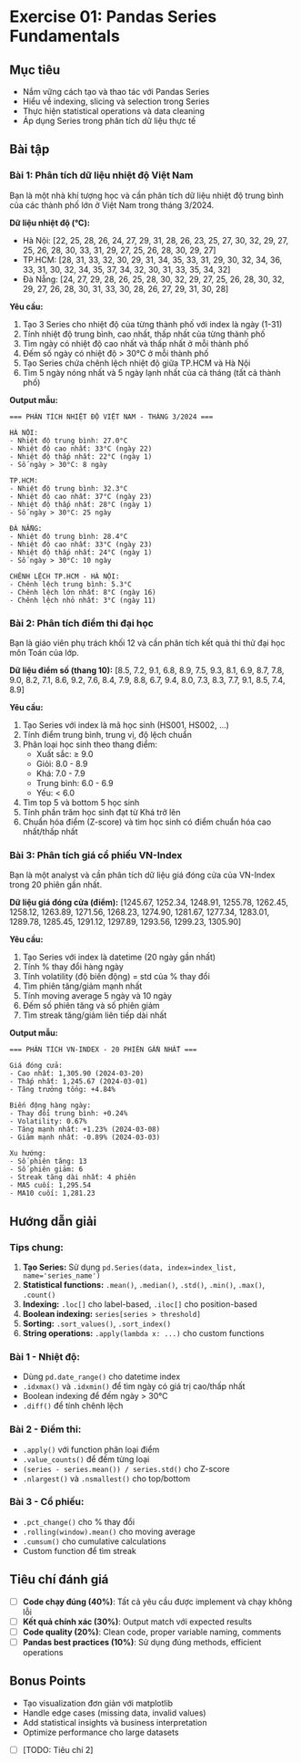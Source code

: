 # Exercise 01: Pandas Series Fundamentals

## Mục tiêu

- Nắm vững cách tạo và thao tác với Pandas Series
- Hiểu về indexing, slicing và selection trong Series
- Thực hiện statistical operations và data cleaning
- Áp dụng Series trong phân tích dữ liệu thực tế

## Bài tập

### Bài 1: Phân tích dữ liệu nhiệt độ Việt Nam

Bạn là một nhà khí tượng học và cần phân tích dữ liệu nhiệt độ trung bình của các thành phố lớn ở Việt Nam trong tháng 3/2024.

**Dữ liệu nhiệt độ (°C):**

- Hà Nội: [22, 25, 28, 26, 24, 27, 29, 31, 28, 26, 23, 25, 27, 30, 32, 29, 27, 25, 26, 28, 30, 33, 31, 29, 27, 25, 26, 28, 30, 29, 27]
- TP.HCM: [28, 31, 33, 32, 30, 29, 31, 34, 35, 33, 31, 29, 30, 32, 34, 36, 33, 31, 30, 32, 34, 35, 37, 34, 32, 30, 31, 33, 35, 34, 32]
- Đà Nẵng: [24, 27, 29, 28, 26, 25, 28, 30, 32, 29, 27, 25, 26, 28, 30, 32, 29, 27, 26, 28, 30, 31, 33, 30, 28, 26, 27, 29, 31, 30, 28]

**Yêu cầu:**

1. Tạo 3 Series cho nhiệt độ của từng thành phố với index là ngày (1-31)
2. Tính nhiệt độ trung bình, cao nhất, thấp nhất của từng thành phố
3. Tìm ngày có nhiệt độ cao nhất và thấp nhất ở mỗi thành phố
4. Đếm số ngày có nhiệt độ > 30°C ở mỗi thành phố
5. Tạo Series chứa chênh lệch nhiệt độ giữa TP.HCM và Hà Nội
6. Tìm 5 ngày nóng nhất và 5 ngày lạnh nhất của cả tháng (tất cả thành phố)

**Output mẫu:**

```
=== PHÂN TÍCH NHIỆT ĐỘ VIỆT NAM - THÁNG 3/2024 ===

HÀ NỘI:
- Nhiệt độ trung bình: 27.0°C
- Nhiệt độ cao nhất: 33°C (ngày 22)
- Nhiệt độ thấp nhất: 22°C (ngày 1)
- Số ngày > 30°C: 8 ngày

TP.HCM:
- Nhiệt độ trung bình: 32.3°C
- Nhiệt độ cao nhất: 37°C (ngày 23)
- Nhiệt độ thấp nhất: 28°C (ngày 1)
- Số ngày > 30°C: 25 ngày

ĐÀ NẴNG:
- Nhiệt độ trung bình: 28.4°C
- Nhiệt độ cao nhất: 33°C (ngày 23)
- Nhiệt độ thấp nhất: 24°C (ngày 1)
- Số ngày > 30°C: 10 ngày

CHÊNH LỆCH TP.HCM - HÀ NỘI:
- Chênh lệch trung bình: 5.3°C
- Chênh lệch lớn nhất: 8°C (ngày 16)
- Chênh lệch nhỏ nhất: 3°C (ngày 11)
```

### Bài 2: Phân tích điểm thi đại học

Bạn là giáo viên phụ trách khối 12 và cần phân tích kết quả thi thử đại học môn Toán của lớp.

**Dữ liệu điểm số (thang 10):**
[8.5, 7.2, 9.1, 6.8, 8.9, 7.5, 9.3, 8.1, 6.9, 8.7, 7.8, 9.0, 8.2, 7.1, 8.6, 9.2, 7.6, 8.4, 7.9, 8.8, 6.7, 9.4, 8.0, 7.3, 8.3, 7.7, 9.1, 8.5, 7.4, 8.9]

**Yêu cầu:**

1. Tạo Series với index là mã học sinh (HS001, HS002, ...)
2. Tính điểm trung bình, trung vị, độ lệch chuẩn
3. Phân loại học sinh theo thang điểm:
   - Xuất sắc: ≥ 9.0
   - Giỏi: 8.0 - 8.9
   - Khá: 7.0 - 7.9
   - Trung bình: 6.0 - 6.9
   - Yếu: < 6.0
4. Tìm top 5 và bottom 5 học sinh
5. Tính phần trăm học sinh đạt từ Khá trở lên
6. Chuẩn hóa điểm (Z-score) và tìm học sinh có điểm chuẩn hóa cao nhất/thấp nhất

### Bài 3: Phân tích giá cổ phiếu VN-Index

Bạn là một analyst và cần phân tích dữ liệu giá đóng cửa của VN-Index trong 20 phiên gần nhất.

**Dữ liệu giá đóng cửa (điểm):**
[1245.67, 1252.34, 1248.91, 1255.78, 1262.45, 1258.12, 1263.89, 1271.56, 1268.23, 1274.90, 1281.67, 1277.34, 1283.01, 1289.78, 1285.45, 1291.12, 1297.89, 1293.56, 1299.23, 1305.90]

**Yêu cầu:**

1. Tạo Series với index là datetime (20 ngày gần nhất)
2. Tính % thay đổi hàng ngày
3. Tính volatility (độ biến động) = std của % thay đổi
4. Tìm phiên tăng/giảm mạnh nhất
5. Tính moving average 5 ngày và 10 ngày
6. Đếm số phiên tăng và số phiên giảm
7. Tìm streak tăng/giảm liên tiếp dài nhất

**Output mẫu:**

```
=== PHÂN TÍCH VN-INDEX - 20 PHIÊN GẦN NHẤT ===

Giá đóng cửa:
- Cao nhất: 1,305.90 (2024-03-20)
- Thấp nhất: 1,245.67 (2024-03-01)
- Tăng trưởng tổng: +4.84%

Biến động hàng ngày:
- Thay đổi trung bình: +0.24%
- Volatility: 0.67%
- Tăng mạnh nhất: +1.23% (2024-03-08)
- Giảm mạnh nhất: -0.89% (2024-03-03)

Xu hướng:
- Số phiên tăng: 13
- Số phiên giảm: 6
- Streak tăng dài nhất: 4 phiên
- MA5 cuối: 1,295.54
- MA10 cuối: 1,281.23
```

## Hướng dẫn giải

### Tips chung:

1. **Tạo Series:** Sử dụng `pd.Series(data, index=index_list, name='series_name')`
2. **Statistical functions:** `.mean()`, `.median()`, `.std()`, `.min()`, `.max()`, `.count()`
3. **Indexing:** `.loc[]` cho label-based, `.iloc[]` cho position-based
4. **Boolean indexing:** `series[series > threshold]`
5. **Sorting:** `.sort_values()`, `.sort_index()`
6. **String operations:** `.apply(lambda x: ...)` cho custom functions

### Bài 1 - Nhiệt độ:

- Dùng `pd.date_range()` cho datetime index
- `.idxmax()` và `.idxmin()` để tìm ngày có giá trị cao/thấp nhất
- Boolean indexing để đếm ngày > 30°C
- `.diff()` để tính chênh lệch

### Bài 2 - Điểm thi:

- `.apply()` với function phân loại điểm
- `.value_counts()` để đếm từng loại
- `(series - series.mean()) / series.std()` cho Z-score
- `.nlargest()` và `.nsmallest()` cho top/bottom

### Bài 3 - Cổ phiếu:

- `.pct_change()` cho % thay đổi
- `.rolling(window).mean()` cho moving average
- `.cumsum()` cho cumulative calculations
- Custom function để tìm streak

## Tiêu chí đánh giá

- [ ] **Code chạy đúng (40%)**: Tất cả yêu cầu được implement và chạy không lỗi
- [ ] **Kết quả chính xác (30%)**: Output match với expected results
- [ ] **Code quality (20%)**: Clean code, proper variable naming, comments
- [ ] **Pandas best practices (10%)**: Sử dụng đúng methods, efficient operations

## Bonus Points

- Tạo visualization đơn giản với matplotlib
- Handle edge cases (missing data, invalid values)
- Add statistical insights và business interpretation
- Optimize performance cho large datasets
- [ ] [TODO: Tiêu chí 2]
